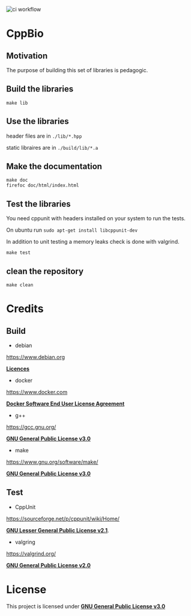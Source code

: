 ![ci workflow](https://github.com/jfouret/cppbio/actions/workflows/c-cpp.yml/badge.svg)

# CppBio

## Motivation

The purpose of building this set of libraries is pedagogic.

## Build the libraries

```
make lib
```

## Use the libraries

header files are in `./lib/*.hpp`

static libraires are in `./build/lib/*.a`

## Make the documentation

```
make doc
firefoc doc/html/index.html
```

## Test the libraries

You need cppunit with headers installed on your system to run the tests.

On ubuntu run `sudo apt-get install libcppunit-dev`

In addition to unit testing a memory leaks check is done with valgrind.

```
make test
```

## clean the repository

```
make clean
```

# Credits

## Build
- debian 
 
https://www.debian.org 

[**Licences**](https://www.debian.org/legal/licenses/)
- docker 

https://www.docker.com 

[**Docker Software End User License Agreement**](https://www.docker.com/legal/docker-software-end-user-license-agreement)
- g++ 
 
https://gcc.gnu.org/ 

[**GNU General Public License v3.0**](https://www.gnu.org/licenses/gpl-3.0.html)
- make 
 
https://www.gnu.org/software/make/ 

[**GNU General Public License v3.0**](https://www.gnu.org/licenses/gpl-3.0.html)

## Test
- CppUnit 

https://sourceforge.net/p/cppunit/wiki/Home/

[**GNU Lesser General Public License v2.1**](https://www.gnu.org/licenses/lgpl-2.1.html).
- valgring 

https://valgrind.org/ 

[**GNU General Public License v2.0**](https://www.gnu.org/licenses/old-licenses/gpl-2.0.html)

# License

This project is licensed under [**GNU General Public License v3.0**](./LICENSE)
